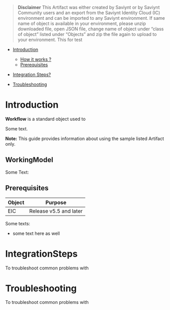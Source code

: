 > **Disclaimer**
> This Artifact was either created by Saviynt or by Saviynt Community users and an export from the Saviynt Identity Cloud (IC) environment and can be imported to any Saviynt environment.
> If same name of object is available in your environment, please unzip downloaded file, open JSON file, change name of object under “class of object” listed under “Objects” and zip the file again to upload to your environment. 
> This for test 


*   [Introduction](#introduction)
    *   [How it works ?](#WorkingModel)
    *   [Prerequisites](#Prerequisites)  
   
*   [Integration Steps? ](#IntegrationSteps)

*   [Troubleshooting](#troubleshooting)

    


# Introduction


**Workflow** is a standard object used to 

Some text.


**Note:** This guide provides information about using the sample listed Artifact only.

## WorkingModel


Some Text:

  

## Prerequisites

| **Object** | **Purpose** | 
| ------------ | ----------- |
| EIC | Release v5.5 and later| 

Some texts:

*   some text here as well
    
# IntegrationSteps

To troubleshoot common problems with 
   


# Troubleshooting

To troubleshoot common problems with
